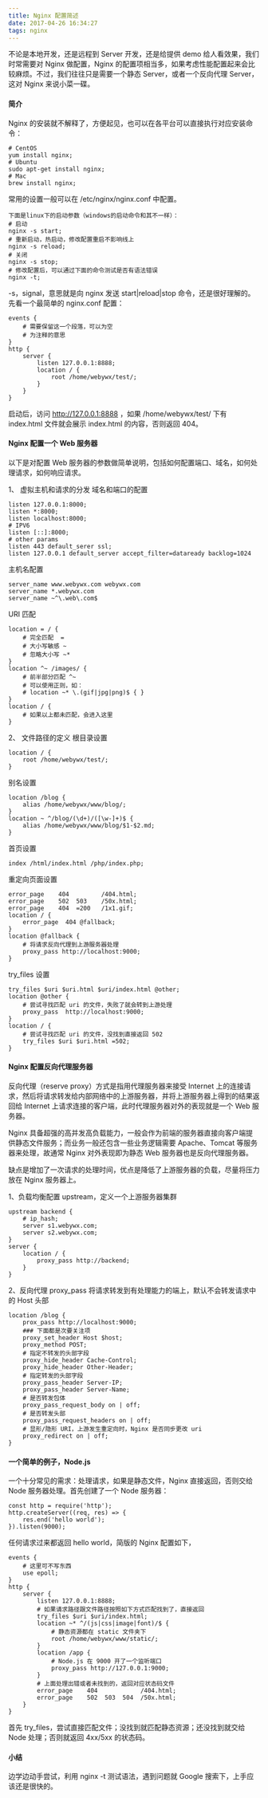 ```yaml
---
title: Nginx 配置简述
date: 2017-04-26 16:34:27
tags: nginx
---
```

不论是本地开发，还是远程到 Server 开发，还是给提供 demo 给人看效果，我们时常需要对 Nginx 做配置，Nginx 的配置项相当多，如果考虑性能配置起来会比较麻烦。不过，我们往往只是需要一个静态 Server，或者一个反向代理 Server，这对 Nginx 来说小菜一碟。
#### 简介
Nginx 的安装就不解释了，方便起见，也可以在各平台可以直接执行对应安装命令：
```
# CentOS
yum install nginx;
# Ubuntu
sudo apt-get install nginx;
# Mac
brew install nginx;
```
常用的设置一般可以在 /etc/nginx/nginx.conf 中配置。
```
下面是linux下的启动参数（windows的启动命令和其不一样）：
# 启动
nginx -s start;
# 重新启动，热启动，修改配置重启不影响线上
nginx -s reload;
# 关闭
nginx -s stop;
# 修改配置后，可以通过下面的命令测试是否有语法错误
nginx -t;
```
-s，signal，意思就是向 nginx 发送 start|reload|stop 命令，还是很好理解的。先看一个最简单的 nginx.conf 配置：
```
events {
    # 需要保留这一个段落，可以为空
    # 为注释的意思
}
http {
    server {
        listen 127.0.0.1:8888;
        location / {
            root /home/webywx/test/;
        }
    }
}
```
启动后，访问 http://127.0.0.1:8888 ，如果 /home/webywx/test/ 下有 index.html 文件就会展示 index.html 的内容，否则返回 404。
#### Nginx 配置一个 Web 服务器
以下是对配置 Web 服务器的参数做简单说明，包括如何配置端口、域名，如何处理请求，如何响应请求。

1、 虚拟主机和请求的分发
域名和端口的配置
```
listen 127.0.0.1:8000;
listen *:8000;
listen localhost:8000;
# IPV6
listen [::]:8000;
# other params
listen 443 default_serer ssl;
listen 127.0.0.1 default_server accept_filter=dataready backlog=1024
```
主机名配置
```
server_name www.webywx.com webywx.com
server_name *.webywx.com
server_name ~^\.web\.com$
```
URI 匹配
```
location = / {
    # 完全匹配  =
    # 大小写敏感 ~
    # 忽略大小写 ~*
}
location ^~ /images/ {
    # 前半部分匹配 ^~
    # 可以使用正则，如：
    # location ~* \.(gif|jpg|png)$ { }
}
location / {
    # 如果以上都未匹配，会进入这里
}
```
2、 文件路径的定义
根目录设置
```
location / {
    root /home/webywx/test/;
}
```
别名设置
```
location /blog {
    alias /home/webywx/www/blog/;
}
location ~ ^/blog/(\d+)/([\w-]+)$ {
    alias /home/webywx/www/blog/$1-$2.md;
}
```
首页设置
```
index /html/index.html /php/index.php;
```
重定向页面设置
```
error_page    404         /404.html;
error_page    502  503    /50x.html;
error_page    404  =200   /1x1.gif;
location / {
    error_page  404 @fallback;
}
location @fallback {
    # 将请求反向代理到上游服务器处理
    proxy_pass http://localhost:9000;
}
```
try_files 设置
```
try_files $uri $uri.html $uri/index.html @other;
location @other {
    # 尝试寻找匹配 uri 的文件，失败了就会转到上游处理
    proxy_pass  http://localhost:9000;
}
location / {
    # 尝试寻找匹配 uri 的文件，没找到直接返回 502
    try_files $uri $uri.html =502;
}
```
#### Nginx 配置反向代理服务器
反向代理（reserve proxy）方式是指用代理服务器来接受 Internet 上的连接请求，然后将请求转发给内部网络中的上游服务器，并将上游服务器上得到的结果返回给 Internet 上请求连接的客户端，此时代理服务器对外的表现就是一个 Web 服务器。

Nginx 具备超强的高并发高负载能力，一般会作为前端的服务器直接向客户端提供静态文件服务；而业务一般还包含一些业务逻辑需要 Apache、Tomcat 等服务器来处理，故通常 Nginx 对外表现即为静态 Web 服务器也是反向代理服务器。

缺点是增加了一次请求的处理时间，优点是降低了上游服务器的负载，尽量将压力放在 Nginx 服务器上。

1、负载均衡配置
upstream，定义一个上游服务器集群
```
upstream backend {
    # ip_hash;
    server s1.webywx.com;
    server s2.webywx.com;
}
server {
    location / {
        proxy_pass http://backend;
    }
}
```
2、反向代理
proxy_pass 将请求转发到有处理能力的端上，默认不会转发请求中的 Host 头部
```
location /blog {
    prox_pass http://localhost:9000;
    ### 下面都是次要关注项
    proxy_set_header Host $host;
    proxy_method POST;
    # 指定不转发的头部字段
    proxy_hide_header Cache-Control;
    proxy_hide_header Other-Header;
    # 指定转发的头部字段
    proxy_pass_header Server-IP;
    proxy_pass_header Server-Name;
    # 是否转发包体
    proxy_pass_request_body on | off;
    # 是否转发头部
    proxy_pass_request_headers on | off;
    # 显形/隐形 URI，上游发生重定向时，Nginx 是否同步更改 uri
    proxy_redirect on | off;
}
```
#### 一个简单的例子，Node.js
一个十分常见的需求：处理请求，如果是静态文件，Nginx 直接返回，否则交给 Node 服务器处理。首先创建了一个 Node 服务器：
```
const http = require('http');
http.createServer((req, res) => {
    res.end('hello world');
}).listen(9000);
```
任何请求过来都返回 hello world，简版的 Nginx 配置如下，
```
events {
    # 这里可不写东西
    use epoll;
}
http {
    server {
        listen 127.0.0.1:8888;
        # 如果请求路径跟文件路径按照如下方式匹配找到了，直接返回
        try_files $uri $uri/index.html;
        location ~* ^/(js|css|image|font)/$ {
            # 静态资源都在 static 文件夹下
            root /home/webywx/www/static/;
        }
        location /app {
            # Node.js 在 9000 开了一个监听端口
            proxy_pass http://127.0.0.1:9000;
        }
        # 上面处理出错或者未找到的，返回对应状态码文件
        error_page    404            /404.html;
        error_page    502  503  504  /50x.html;
    }
}
```
首先 try_files，尝试直接匹配文件；没找到就匹配静态资源；还没找到就交给 Node 处理；否则就返回 4xx/5xx 的状态码。

#### 小结
边学边动手尝试，利用 nginx -t 测试语法，遇到问题就 Google 搜索下，上手应该还是很快的。

